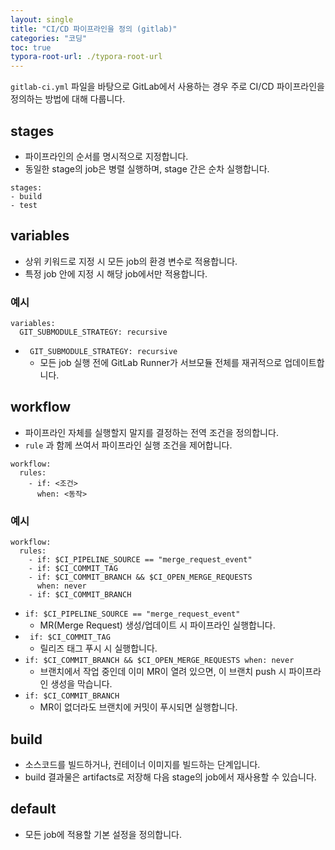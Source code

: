 ```yaml
---
layout: single
title: "CI/CD 파이프라인을 정의 (gitlab)"
categories: "코딩"
toc: true
typora-root-url: ./typora-root-url
---
```


`gitlab-ci.yml` 파일을 바탕으로 GitLab에서 사용하는 경우 주로 CI/CD 파이프라인을 정의하는 방법에 대해 다룹니다. 

## stages 

- 파이프라인의 순서를 명시적으로 지정합니다.
- 동일한 stage의 job은 병렬 실행하며, stage 간은 순차 실행합니다. 

```
stages:
- build
- test
```

## variables

- 상위 키워드로 지정 시 모든 job의 환경 변수로 적용합니다.
- 특정 job 안에 지정 시 해당 job에서만 적용합니다. 

### 예시

``` 
variables:
  GIT_SUBMODULE_STRATEGY: recursive
```

- ` GIT_SUBMODULE_STRATEGY: recursive`
  - 모든 job 실행 전에 GitLab Runner가 서브모듈 전체를 재귀적으로 업데이트합니다. 

## workflow

-  파이프라인 자체를 실행할지 말지를 결정하는 전역 조건을 정의합니다.
- `rule` 과 함께 쓰여서 파이프라인 실행 조건을 제어합니다. 

```
workflow:
  rules:
    - if: <조건>
      when: <동작>
```

### 예시

```
workflow:
  rules:
    - if: $CI_PIPELINE_SOURCE == "merge_request_event"
    - if: $CI_COMMIT_TAG
    - if: $CI_COMMIT_BRANCH && $CI_OPEN_MERGE_REQUESTS
      when: never
    - if: $CI_COMMIT_BRANCH
```

- `if: $CI_PIPELINE_SOURCE == "merge_request_event"`
  - MR(Merge Request) 생성/업데이트 시 파이프라인 실행합니다.
- ` if: $CI_COMMIT_TAG`
  - 릴리즈 태그 푸시 시 실행합니다.
- `if: $CI_COMMIT_BRANCH && $CI_OPEN_MERGE_REQUESTS when: never`
  - 브랜치에서 작업 중인데 이미 MR이 열려 있으면, 이 브랜치 push 시 파이프라인 생성을 막습니다.
- `if: $CI_COMMIT_BRANCH`
  - MR이 없더라도 브랜치에 커밋이 푸시되면 실행합니다.

## build

- 소스코드를 빌드하거나, 컨테이너 이미지를 빌드하는 단계입니다.
- build 결과물은 artifacts로 저장해 다음 stage의 job에서 재사용할 수 있습니다. 

## default 

- 모든 job에 적용할 기본 설정을 정의합니다. 
